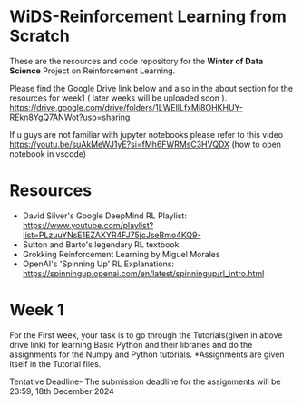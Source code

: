# WiDS-Reinforcement Learning from Scratch

These are the resources and code repository for the **Winter of Data Science** Project on Reinforcement Learning.

Please find the Google Drive link below and also in the about section for the resources for week1 ( later weeks will be uploaded soon ).
https://drive.google.com/drive/folders/1LWElILfxMi8OHKHUY-REkn8YgQ7ANWot?usp=sharing

If u guys are not familiar with jupyter notebooks please refer to this video
https://youtu.be/suAkMeWJ1yE?si=fMh6FWRMsC3HVQDX  (how to open notebook in vscode)

# Resources
  - David Silver's Google DeepMind RL Playlist: https://www.youtube.com/playlist?list=PLzuuYNsE1EZAXYR4FJ75jcJseBmo4KQ9-
  - Sutton and Barto's legendary RL textbook
  - Grokking Reinforcement Learning by Miguel Morales
  - OpenAI's 'Spinning Up' RL Explanations: https://spinningup.openai.com/en/latest/spinningup/rl_intro.html

# Week 1
For the First week, your task is to go through the Tutorials(given in above drive link) for learning Basic Python and their libraries and do the assignments for the Numpy and Python tutorials.
*Assignments are given itself in the Tutorial files.

Tentative Deadline- The submission deadline for the assignments will be 23:59, 18th December 2024
